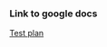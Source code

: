 ### Link to google docs
[Test plan](https://docs.google.com/document/d/120aCcGoJaSHojNDuaaBXzmKvk0BQqSXqpMS31AZuynM/edit?usp=sharing)
